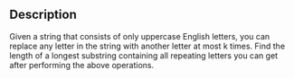 ## **Description**

Given a string that consists of only uppercase English letters, you can replace any letter in the string with another letter at most k times. Find the length of a longest substring containing all repeating letters you can get after performing the above operations.